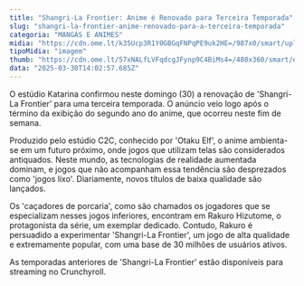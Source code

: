 ```yaml
---
title: "Shangri-La Frontier: Anime é Renovado para Terceira Temporada"
slug: "shangri-la-frontier-anime-renovado-para-a-terceira-temporada"
categoria: "MANGÁS E ANIMES"
midia: "https://cdn.ome.lt/k35Ucp3R1Y0GBGqFNPqPE9uk2HE=/987x0/smart/uploads/conteudo/fotos/shangrilafrontier_QOw1jNO.jpg"
tipoMidia: "imagem"
thumb: "https://cdn.ome.lt/57xNALfLVFqdcgJFynp9C4BiMs4=/480x360/smart/extras/conteudos/shangrilafrontier_98UOxXg.jpg"
data: "2025-03-30T14:02:57.685Z"
---
```


O estúdio Katarina confirmou neste domingo (30) a renovação de 'Shangri-La Frontier' para uma terceira temporada. O anúncio veio logo após o término da exibição do segundo ano do anime, que ocorreu neste fim de semana.

Produzido pelo estúdio C2C, conhecido por 'Otaku Elf', o anime ambienta-se em um futuro próximo, onde jogos que utilizam telas são considerados antiquados. Neste mundo, as tecnologias de realidade aumentada dominam, e jogos que não acompanham essa tendência são desprezados como 'jogos lixo'. Diariamente, novos títulos de baixa qualidade são lançados.

Os 'caçadores de porcaria', como são chamados os jogadores que se especializam nesses jogos inferiores, encontram em Rakuro Hizutome, o protagonista da série, um exemplar dedicado. Contudo, Rakuro é persuadido a experimentar 'Shangri-La Frontier', um jogo de alta qualidade e extremamente popular, com uma base de 30 milhões de usuários ativos.

As temporadas anteriores de 'Shangri-La Frontier' estão disponíveis para streaming no Crunchyroll.